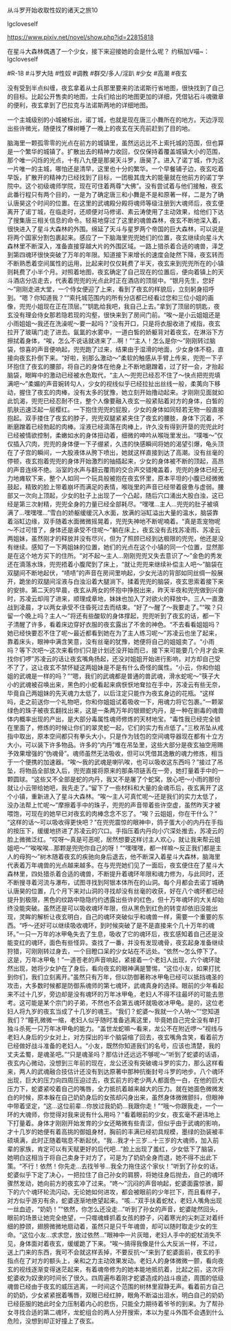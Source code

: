 从斗罗开始收取性奴的诸天之旅10

lgcloveself

https://www.pixiv.net/novel/show.php?id=22815818

在星斗大森林偶遇了一个少女，接下来迎接她的会是什么呢？
约稿加V喵~：lgcloveself

#R-18
#斗罗大陆
#性奴
#调教
#群交/多人/淫趴
#少女
#高潮
#夜玄

没有受到半点纠缠，夜玄拿着从士兵那里要来的法诺斯行省地图，很快找到了自己的目标。比起公开售卖的地图，士兵们给出的地图更加的详细，凭借钻石斗魂徽章的便利，夜玄拿到了巴拉克与法诺斯两地的详细地图。

​一个主城级别的小城被标出，诺丁城，也就是现在唐三小舞所在的地方。天边浮现出些许微光，随便找了棵树睡了一晚上的夜玄在天亮前赶到了目的地。

​脑海里一颗孤零零的光点在前方的城镇里，虽然远远比不上索托城的范围，但也算是一个繁华的城镇了。扩散出去的精神力收回，仅仅保持着覆盖城镇大小的范围，那个唯一闪烁的光点，十有八九便是那昊天斗罗，唐昊了。
​进入了诺丁城，作为这一片唯一的主城，哪怕还是清早，这里也十分的繁华。一个早餐铺子边，夜玄吃着早饭，扩散开的精神力已经找到了目标，一团极其庞大的能量就在他前方的诺丁学院中。这个初级魂师学院，现在可住着两尊“大佛”。
​没有尝试着与他们接触，夜玄此番行程只有两个目的，一是为了确定唐三和小舞是不是和原著一样，二是为了确认唐昊这个时间的位置。
​在这里的武魂殿分殿将魂师等级注册到大魂师后，夜玄便离开了诺丁城，在临走时，还顺便对马修诺、素云涛使用了主动效果，给他们下达了搜集唐三相关信息的命令。轻易地穿过了这里的魂兽森林，夜玄不断地深入着，很快进入了星斗大森林的外围。
​绵延了天斗与星罗两个帝国的巨大森林，可以说是将两个国家分割包裹起来。感应了一下脑海里兜兜她们的位置，夜玄继续向星斗大森林里不断深入，准备直接穿越大片的外围区域。
​一路上猎杀着合适的魂兽，泽芝到第四魂环很快突破了万年的年限。知道接下来增长的速度会陡然下降，夜玄转而不断熟悉着空间属性的运用，比起来时仅仅耗费了半天，夜玄来到兜兜所在的小镇则耗费了小半个月。
​对照着地图，夜玄确定了自己现在的位置后，便向着镇上的天斗酒店分店走去，代表着兜兜的光点此时正在酒店的顶层中。
​“银月先生，您好～”刚刚走进大堂，一个侍女便迎了上来，看到了夜玄的样貌后，立刻躬身招呼到。
​“嗯？你知道我？”
​“索托城范围内的所有分店都已经看过您和三位小姐的画像，兜兜小姐现在正在顶层。”
​“钥匙给我吧，我自己上去。”
​拿到了顶层的钥匙，夜玄没有理会侍女那若隐若现的沟壑，很快来到了房间门前。
​“唉～是小云姐姐还是小雨姐姐～我还在洗澡呢～要一起吗？”
​没有开口，只是将衣服收进了戒指，夜玄拉开了玻璃门走了进去。氤氲的水雾中，一道白皙的娇躯背对着夜玄，在淋浴下方擦拭着身体，“唉，怎么不说话就进来了…啊！”
​“主人！怎么是你～”刚刚转过脑袋，惊喜的声音便响起，兜兜跑了过来，结果由于湿滑的地面，少女身体不稳，直接向夜玄扑倒下来。
​“好啦，别那么激动～”柔软的触感从手臂上传来，兜兜一下子环抱住了夜玄的腰部，将自己的身体在他身上不断地磨蹭着，过了好一会，才抬起脑袋，眼眸中的激动已经被水色取代，“主人～兜兜已经忍不住了～快点把兜兜填满吧～”
​柔媚的声音婉转勾人，少女的视线似乎已经拉扯出丝线一般，柔荑向下移动，握住了夜玄的肉棒，没有太多的犹豫，她立刻开始撸动起来。才刚刚见面就如此饥渴，兜兜已经忍耐不住，整个人像要融入夜玄一般紧贴着对方的身体，白皙的肌肤迅速泛起一层樱红。
​一下抱住兜兜的屁股，少女的身体如同轻若无物一般直接抱起。双手搂住了夜玄的脖子，兜兜双腿紧紧夹住了夜玄的腰肢，身体下沉着，不断磨蹭着已经勃起的肉棒。淫液已经滴落在肉棒上，许久没有得到开垦的兜兜此时已经被情欲控制，柔嫩如水的身体扭动着，细微的呻吟从喉咙里发出。
​“噗嗤～”仅仅插入穴肉，兜兜的身体便一下子绷紧，久违的快感瞬间将她的渴望引爆，龟头顶在了子宫的瞬间，一大股液体从胯下喷出，她就这样直接到达了高潮。没有丝毫的停顿，夜玄抱着兜兜的身体开始激烈的抽插起来，少女的身体被不断的顶起，高昂的声音连绵不绝。
​浴室的水声与翻云覆雨的交合声交错掩盖着，兜兜的身体已经无力地瘫软下来，整个人如同一个玩具般被抱在夜玄怀里，原本平坦的小腹已经微微鼓起，精致的脸上带着崩坏而满足的表情，喉咙里的声音已经带着疲惫与虚弱。腰部又一次向上顶起，少女的肚子上出现了一个凸起，随后穴口涌出大股白浊，这已经是第三次射精，兜兜全身的力量已经全部耗尽。
​“嘿嘿…主人…兜兜的肚子被填满了…嘿嘿嘿…”雪白的娇躯缓缓沉入水面，放满的浴缸溢出大量的温水，脑袋靠着浴缸边缘，双手随着水面微微摇晃着，兜兜失神地不断呢喃着。
​“真是乖宠物呢～不过可惜了，身体还是承受不住呢～”躺在床上，夜玄没有去找苏凌雨、苏凌云两姐妹，虽然刚才的释放并没有尽兴，但为了照顾已经到达极限的兜兜，他还是没有继续。感知了一下两姐妹的位置，她们的光点在这个小镇的同一个位置，显然那是在这个地方买下的住所。
​“对不起～主人…刚刚兜兜又失去意识了～”金色的秀发还在滴落水珠，兜兜捂着小腹爬到了床上，“就让兜兜来继续补偿主人吧～”
​脑袋在双腿间不断地起伏，“啧啧”的声音在房间里响起，少女光洁的背部如同丝绸一般展开，跪坐的双腿间淫液与白浊沿着大腿淌下。揉着兜兜的脑袋，夜玄思索着接下来的安排。
​第二天的早晨，夜玄从两女的怀抱中挣脱出来，昨天半夜和兜兜做到兴奋时，苏凌云却闯了进来，顺理成章地，妹妹也加入了对欲火的释放中。三人一直激战到凌晨，才以两女承受不住昏死过去而结束。
​“好了～醒了～我要走了。”
​“唉？只留一个晚上吗？主人～”将还有些酸软的身体撑起，兜兜听到了夜玄的话，都一下子清醒了许多，看着床边穿好衣服的夜玄露出了不舍的神色。
​“不去看看姐姐吗？她已经快要忍不住了呢～最近都看到她在为了主人练习呢～”苏凌云也坐了起来，靠着床头，眼神中满含笑意，没有丝毫的犹豫，她便将自己的姐姐卖了。
​“小雨吗？等下次吧～这次来看你们只是计划还没开始而已，接下来可能要几个月才会来找你们啰”苏凌云的话让夜玄嘴角扬起，还没对姐姐开始进行影响，对方却自己受不了了，这让夜玄不禁怀疑这两姐妹是不是有什么奇怪的属性。
​“小云，你和你姐姐的武魂是一样的吗？”
​“嗯，我们的武魂都是普通的兽武魂，滑水蛇呢～”筷子大小的武魂被召唤出来，黑色的小蛇看起来病恹恹地耷拉在手中，苏凌云有些无奈，毕竟自己两姐妹的先天魂力太低了，以后注定只能作为夜玄身边的花瓶。
​“这样吗，走之前送你一个礼物吧，你和你姐姐试着吸收一下，用魂力将它包裹。”一颗翠绿色的珠子被夜玄翻找出来，这是一条两万年的银翅蛇内丹，是一种在剧毒的魂兽体内概率出现的产出，是大部分毒属性魂师修炼的天材地宝。
​“毒性我已经完全锁在里面了，修炼的时候让你们的翠灵蛇一起，它们的实力有点低了。”三枚吊坠从戒指中取出，原本空间都只有拳头大小，只是作为钱包的空间魂导器现在都有十立方大小，可以装下许多物品。许多的“内丹”堆在吊坠里，这些大部分是夜玄抽空用赐予效果增强的“伪魂骨”。魂师虽然无法吸收，但可以凭借其逸散的魂力修炼，相当于一个便携的加速器。
​“唉～我的武魂是喇叭唉，也可以吸收这东西吗？”接过了吊坠，将物品全部放入后，兜兜直接将原来的那条项链丢在一旁，她打量着手中的一颗圆球。
​“这些又不全部是蛇的内丹，我又不是屠了个蛇窝，放心吧～小雨的那份就让小云带给她吧，我先走了。”留下了一些材料和大量的金魂币后，夜玄离开了这个小镇，重新进入了星斗大森林。
​“唉～主人可真忙呢～还是我们的实力太低了，没办法帮上忙呢～”摩擦着手中的珠子，兜兜的声音带着些许空虚，虽然昨天才被喂饱，可现在的她早已对夜玄的肉棒念念不忘了。
​“唉？云姐姐，你在干什么？”
​“这样的话～可以吸收得更快吧？”在兜兜震惊的眼神中，鸽子蛋大小的内丹在手指的按压下，缓缓地挤进了苏凌云的穴口。手指压着内丹向小穴深处推去，苏凌云的脸上微微泛红。
​“哎呀～真是可恶呢，居然想要这样讨主人欢心，就让我来帮云姐姐吧～”
​“唉唉唉…那颗是兜兜你自己的呀！”
​“嘿嘿嘿，都一样嘛～反正我们都是主人的母狗～”
​树木随着夜玄的疾驰向身后退去，他不断深入着星斗大森林，脑海里代表着万年魂兽的光点越来越多。在与兜兜她们见了一面后，夜玄便住在了星斗大森林里，四处猎杀着合适的魂兽，不断提升着魂环年限和魂力修为，与此同时，还不断搜寻着河流与瀑布，试图寻找到阿银本体所在的山洞。
​每个月都会去诺丁城确认唐昊的位置，几个月下来对山洞的寻找却没有丝毫的收获，好在八个魂环都已经提升到极限，黑色的纹路中隐隐约约透露出些许的红色，但十万年魂环的大关却始终没能突破。虽然还是可以吸收魂环年限，但从黑色到红色的转变却依旧没能出现，灵眸的解析让夜玄明白，自己的魂环突破似乎和魂兽一样，需要一个重要的东西。
​“呼～还好可以继续吸收魂环，到时候突破了是不是直接来个几十万年的魂环。”一只一万年的冰甲龟失去了生息，吸收了它的魂环后，夜玄感知着自己还是没能变红的魂环，面色有些怪异。查找了一番，并没有发现魂骨，夜玄起身准备继续狩猎，可刚刚转过身去，一个目瞪口呆的少女站在不远处。
​“依然～怎么停下了。这是，万年冰甲龟！”一道苍老的声音响起，紧接着一个老妇人出现，六个魂环陡然出现，她将少女护在了身后，看向夜玄的眼神满是警惕，“这位小友，如果打扰到你们，我们立刻离开。”
​虽然只有万年，但以防御著称冰甲龟已经可以抵挡魂圣的攻击，大多数时候都是防御系魂师的第七魂环，武魂真身的选择。眼前的少年看起来不过十几岁，旁边却是没有魂环的万年冰甲龟，老妇人不得不往最坏的可能去思考。这可能是某个宗门的子弟，不然也不会第五魂环就吸收冰甲龟。是的，这位老妇人将九岁的夜玄当成了十几岁的魂王。
​“我们？蛇婆～我就一个人呐～”
​“您知道我们？”瞳孔微微一缩，老妇人似乎随时准备逃离这里，毕竟她自己完全没有单打独斗杀死一只万年冰甲龟的能力。
​“盖世龙蛇嘛～看来，龙公不在附近啰～”视线与老妇人身后的少女对上，对方探出的半个脑袋缩了回去，夜玄嘴角含笑，看着前方已经做好战斗准备的老妇人。
​“小友，既然你知道我们的名号，应该也清楚，我的丈夫孟蜀，是魂圣吧。”
​“只是魂圣吗？那估计还远远不够呢～”听到了蛇婆的话语，夜玄内心微动，没想到三年前的现在，龙公还没有突破魂斗罗的实力，那么这样看来，两人的武魂融合技估计还没有到达原著中那种抗衡封号斗罗的地步。
​八个魂环出现，巨大的压力向四周压迫过去，夜玄前方的老少两人都面色一白，在他的巨大压力下，蛇婆紧咬着自己的嘴唇，全力抵抗着越来越大的压力。就在她面色微微发白的时候，原本躲在自己奶奶身后的女孩却闪身出来，虽然身体微微颤抖，但眼神中带着坚定，“这…这位前辈…你放过我奶奶…我跟你走！”
​“哦～你跟我走，一个一环的大魂师，你觉得对我来说有什么用吗？”看着眼前的少女，夜玄毫不避讳地上下打量着。身体才刚刚开始发育的少女还略微有些青涩，但似乎由于武魂的影响，才十几岁的她便有着高挑的御姐身材，胸前的丰满已经初具规模，墨绿的劲装被丰硕填满，此时正随着喘息不断起伏。
​“我…我才十三岁…十三岁的大魂师，加入前辈的家族，肯定可以有天赋更好的后代吧…”脸上出现了羞红，少女低下了脑袋，她明白这相当于将自己卖身于对方了，可是为了奶奶全身而退，她不得不出此下策。
​“不行！依然！你先走…去找爷爷…我全力拖住这个家伙！”听到了孙女的话，蛇婆似乎下定了决心，一把拉住了自己孙女的肩膀，将她往身后抛去，自己的魂环骤然发动，她向前方的夜玄冲了过来。
​“咚～”沉闷的声音响起，蛇婆面露惊骇，脚下的六个魂环轮流闪动，无论她如何进攻，都会被眼前的少年拦下，而且看样子，对方似乎游刃有余，蛇婆逐渐地绝望起来。
​“咳…”双手扶着蛇杖，老妇人嘴角出现一丝血迹，“奶奶！”
​“依然，你怎么还没走…”听到了孙女的声音，蛇婆陡然回头，眼前的场景让她完全绝望，一只噬魂蜂抓着女孩的脖子，闪着寒光的尖刺正对着纤细的脖颈，翅膀微微地扇动着，虽然只是只千年魂兽，却可以随时取走少女的生命。
​“这位小友…求求您，放过依然…”眼神中一片灰暗，老妇人手中的蛇杖消失不见，身体面对着夜玄，缓缓跪了下来。
​“唉～搞得我像是什么大反派一样，不过，送上门来的东西，我可不会就这样丢掉，不要反抗～”来到了蛇婆面前，夜玄的手指点在了对方的额头上，亲和之力主动效果发动。
​老妇人的身体微微一颤，看向夜玄的视线逐渐变得迷茫起来，有着魂帝修为的她本能地抵抗着，比起之前，这次将蛇婆收为奴隶的时间长了很久。四周遍布着刚才蛇婆造成的战斗痕迹，周围的低级魂兽已经由于夜玄的威压逃离，一时间这个范围的树林里寂静无声。
​看着前方自己的奶奶，少女紧紧抿着嘴唇，双眼已经红肿，眼角不断溢出泪水，明白自己的奶奶已经臣服的她此时全力压制着内心的悲伤，只能全力期待着爷爷的到来。为了帮孙女寻找合适的第二魂环，龙蛇组合的两人分开搜索，本以为星斗外围不会遇到什么危险，没想到却正好撞上了夜玄。